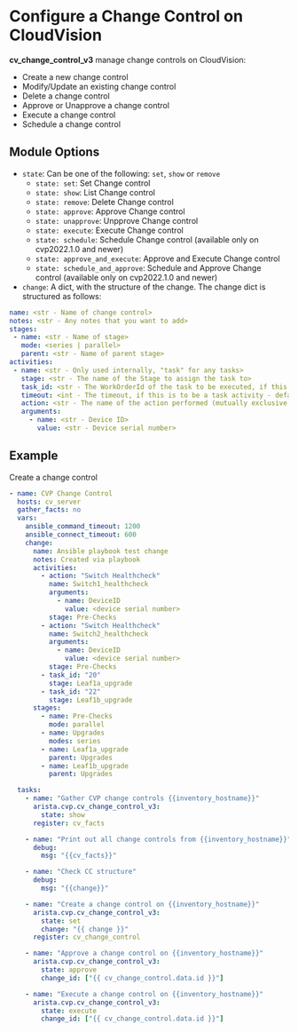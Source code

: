 # Configure a Change Control on CloudVision

**cv_change_control_v3** manage change controls on CloudVision:

- Create a new change control
- Modify/Update an existing change control
- Delete a change control
- Approve or Unapprove a change control
- Execute a change control
- Schedule a change control

## Module Options

- `state`: Can be one of the following: `set`, `show` or `remove`
  - `state: set`: Set Change control
  - `state: show`: List Change control
  - `state: remove`: Delete Change control
  - `state: approve`: Approve Change control
  - `state: unapprove`: Unpprove Change control
  - `state: execute`: Execute Change control
  - `state: schedule`: Schedule Change control (available only on cvp2022.1.0 and newer)
  - `state: approve_and_execute`: Approve and Execute Change control
  - `state: schedule_and_approve`: Schedule and Approve Change control (available only on cvp2022.1.0 and newer)
- `change`: A dict, with the structure of the change. The change dict is structured as follows:

```yaml
name: <str - Name of change control>
notes: <str - Any notes that you want to add>
stages:
 - name: <str - Name of stage>
   mode: <series | parallel>
   parent: <str - Name of parent stage>
activities:
 - name: <str - Only used internally, "task" for any tasks>
   stage: <str - The name of the Stage to assign the task to>
   task_id: <str - The WorkOrderId of the task to be executed, if this is to be a task activity>
   timeout: <int - The timeout, if this is to be a task activity - default is 900 seconds>
   action: <str - The name of the action performed (mutually exclusive to task_id and timeout)>
   arguments:
     - name: <str - Device ID>
       value: <str - Device serial number>
```

## Example

Create a change control

```yaml
- name: CVP Change Control
  hosts: cv_server
  gather_facts: no
  vars:
    ansible_command_timeout: 1200
    ansible_connect_timeout: 600
    change:
      name: Ansible playbook test change
      notes: Created via playbook
      activities:
        - action: "Switch Healthcheck"
          name: Switch1_healthcheck
          arguments:
            - name: DeviceID
              value: <device serial number>
          stage: Pre-Checks
        - action: "Switch Healthcheck"
          name: Switch2_healthcheck
          arguments:
            - name: DeviceID
              value: <device serial number>
          stage: Pre-Checks
        - task_id: "20"
          stage: Leaf1a_upgrade
        - task_id: "22"
          stage: Leaf1b_upgrade
      stages:
        - name: Pre-Checks
          mode: parallel
        - name: Upgrades
          modes: series
        - name: Leaf1a_upgrade
          parent: Upgrades
        - name: Leaf1b_upgrade
          parent: Upgrades

  tasks:
    - name: "Gather CVP change controls {{inventory_hostname}}"
      arista.cvp.cv_change_control_v3:
        state: show
      register: cv_facts

    - name: "Print out all change controls from {{inventory_hostname}}"
      debug:
        msg: "{{cv_facts}}"

    - name: "Check CC structure"
      debug:
        msg: "{{change}}"

    - name: "Create a change control on {{inventory_hostname}}"
      arista.cvp.cv_change_control_v3:
        state: set
        change: "{{ change }}"
      register: cv_change_control

    - name: "Approve a change control on {{inventory_hostname}}"
      arista.cvp.cv_change_control_v3:
        state: approve
        change_id: ["{{ cv_change_control.data.id }}"]

    - name: "Execute a change control on {{inventory_hostname}}"
      arista.cvp.cv_change_control_v3:
        state: execute
        change_id: ["{{ cv_change_control.data.id }}"]
```
